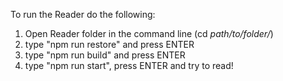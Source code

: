 To run the Reader do the following:
1. Open Reader folder in the command line (cd *path/to/folder/*)
2. type "npm run restore" and press ENTER
2. type "npm run build" and press ENTER
3. type "npm run start", press ENTER and try to read!